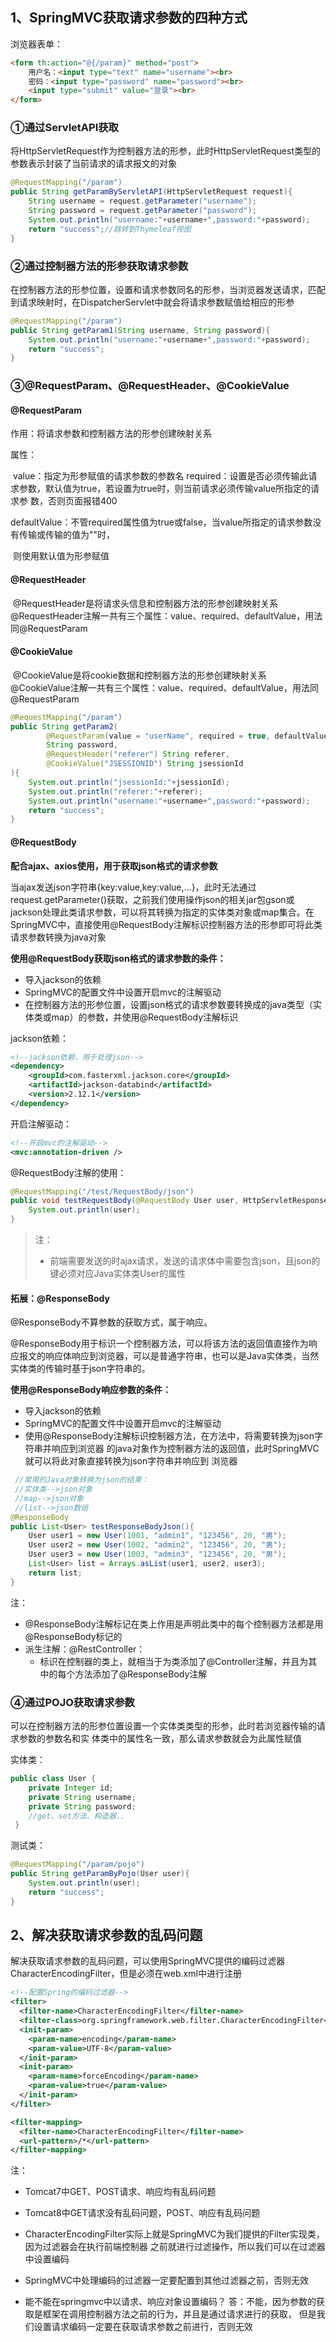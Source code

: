 ## 1、SpringMVC获取请求参数的四种方式

浏览器表单：

```HTML
<form th:action="@{/param}" method="post">
    用户名：<input type="text" name="username"><br>
    密码：<input type="password" name="password"><br>
    <input type="submit" value="登录"><br>
</form>
```

### ①通过ServletAPI获取

将HttpServletRequest作为控制器方法的形参，此时HttpServletRequest类型的参数表示封装了当前请求的请求报文的对象

```java
@RequestMapping("/param")
public String getParamByServletAPI(HttpServletRequest request){
    String username = request.getParameter("username");
    String password = request.getParameter("password");
    System.out.println("username:"+username+",password:"+password);
    return "success";//跳转到Thymeleaf视图
}
```

### ②通过控制器方法的形参获取请求参数

在控制器方法的形参位置，设置和请求参数同名的形参，当浏览器发送请求，匹配到请求映射时，在DispatcherServlet中就会将请求参数赋值给相应的形参

```java
@RequestMapping("/param")
public String getParam1(String username, String password){
    System.out.println("username:"+username+",password:"+password);
    return "success";
}
```

### ③@RequestParam、@RequestHeader、@CookieValue

#### @RequestParam

作用：将请求参数和控制器方法的形参创建映射关系

属性：

​	value：指定为形参赋值的请求参数的参数名
​	required：设置是否必须传输此请求参数，默认值为true，若设置为true时，则当前请求必须传输value所指定的请求参		数，否则页面报错400

​	defaultValue：不管required属性值为true或false，当value所指定的请求参数没有传输或传输的值为""时，

​		则使用默认值为形参赋值



#### @RequestHeader

​	@RequestHeader是将请求头信息和控制器方法的形参创建映射关系
​	@RequestHeader注解一共有三个属性：value、required、defaultValue，用法同@RequestParam



#### @CookieValue

​	@CookieValue是将cookie数据和控制器方法的形参创建映射关系
​	@CookieValue注解一共有三个属性：value、required、defaultValue，用法同@RequestParam



```java
@RequestMapping("/param")
public String getParam2(
        @RequestParam(value = "userName", required = true, defaultValue = "hello") String username,
        String password,
        @RequestHeader("referer") String referer,
        @CookieValue("JSESSIONID") String jsessionId
){
    System.out.println("jsessionId:"+jsessionId);
    System.out.println("referer:"+referer);
    System.out.println("username:"+username+",password:"+password);
    return "success";
}
```

#### @RequestBody

**配合ajax、axios使用，用于获取json格式的请求参数**

当ajax发送json字符串{key:value,key:value,...}，此时无法通过request.getParameter()获取，之前我们使用操作json的相关jar包gson或jackson处理此类请求参数，可以将其转换为指定的实体类对象或map集合。在SpringMVC中，直接使用@RequestBody注解标识控制器方法的形参即可将此类请求参数转换为java对象



**使用@RequestBody获取json格式的请求参数的条件：**

- 导入jackson的依赖
- SpringMVC的配置文件中设置开启mvc的注解驱动
- 在控制器方法的形参位置，设置json格式的请求参数要转换成的java类型（实体类或map）的参数，并使用@RequestBody注解标识

jackson依赖：

```xml
<!--jackson依赖，用于处理json-->
<dependency>
    <groupId>com.fasterxml.jackson.core</groupId>
    <artifactId>jackson-databind</artifactId>
    <version>2.12.1</version>
</dependency>
```

开启注解驱动：

```xml
<!--开启mvc的注解驱动-->
<mvc:annotation-driven />
```

@RequestBody注解的使用：

```java
@RequestMapping("/test/RequestBody/json")
public void testRequestBody(@RequestBody User user, HttpServletResponse response) throws IOException {
    System.out.println(user);
}
```

> 注：
>
> - 前端需要发送的时ajax请求，发送的请求体中需要包含json，且json的键必须对应Java实体类User的属性

#### 拓展：@ResponseBody

@ResponseBody不算参数的获取方式，属于响应。

@ResponseBody用于标识一个控制器方法，可以将该方法的返回值直接作为响应报文的响应体响应到浏览器，可以是普通字符串，也可以是Java实体类，当然实体类的传输时基于json字符串的。



**使用@ResponseBody响应参数的条件：**

- 导入jackson的依赖
- SpringMVC的配置文件中设置开启mvc的注解驱动
- 使用@ResponseBody注解标识控制器方法，在方法中，将需要转换为json字符串并响应到浏览器
  的java对象作为控制器方法的返回值，此时SpringMVC就可以将此对象直接转换为json字符串并响应到
  浏览器

```Java
 //常用的Java对象转换为json的结果：
 //实体类-->json对象
 //map-->json对象
 //list-->json数组
@ResponseBody
public List<User> testResponseBodyJson(){
    User user1 = new User(1001, "admin1", "123456", 20, "男");
    User user2 = new User(1002, "admin2", "123456", 20, "男");
    User user3 = new User(1003, "admin3", "123456", 20, "男");
    List<User> list = Arrays.asList(user1, user2, user3);
    return list;
}
```

注：

- @ResponseBody注解标记在类上作用是声明此类中的每个控制器方法都是用@ResponseBody标记的
- 派生注解：@RestController：
  - 标识在控制器的类上，就相当于为类添加了@Controller注解，并且为其中的每个方法添加了@ResponseBody注解



### ④通过POJO获取请求参数

可以在控制器方法的形参位置设置一个实体类类型的形参，此时若浏览器传输的请求参数的参数名和实
体类中的属性名一致，那么请求参数就会为此属性赋值



实体类：

```java
public class User {
    private Integer id;
    private String username;
    private String password;
    //get、set方法、构造器..
 }
```

测试类：

```java
@RequestMapping("/param/pojo")
public String getParamByPojo(User user){
    System.out.println(user);
    return "success";
}
```





## 2、解决获取请求参数的乱码问题

解决获取请求参数的乱码问题，可以使用SpringMVC提供的编码过滤器CharacterEncodingFilter，但是必须在web.xml中进行注册

```xml
<!--配置Spring的编码过滤器-->
<filter>
  <filter-name>CharacterEncodingFilter</filter-name>
  <filter-class>org.springframework.web.filter.CharacterEncodingFilter</filter-class>
  <init-param>
    <param-name>encoding</param-name>
    <param-value>UTF-8</param-value>
  </init-param>
  <init-param>
    <param-name>forceEncoding</param-name>
    <param-value>true</param-value>
  </init-param>
</filter>

<filter-mapping>
  <filter-name>CharacterEncodingFilter</filter-name>
  <url-pattern>/*</url-pattern>
</filter-mapping>
```

注：

- Tomcat7中GET、POST请求、响应均有乱码问题
- Tomcat8中GET请求没有乱码问题，POST、响应有乱码问题

- CharacterEncodingFilter实际上就是SpringMVC为我们提供的Filter实现类，因为过滤器会在执行前端控制器
  之前就进行过滤操作，所以我们可以在过滤器中设置编码
- SpringMVC中处理编码的过滤器一定要配置到其他过滤器之前，否则无效
- 能不能在springmvc中以请求、响应对象设置编码？
  答：不能，因为参数的获取是框架在调用控制器方法之前的行为，并且是通过请求进行的获取，
  但是我们设置请求编码一定要在获取请求参数之前进行，否则无效













